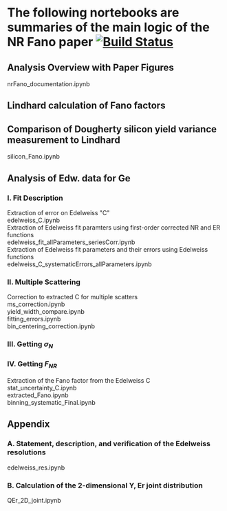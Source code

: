 # The following nortebooks are summaries of the main logic of the NR Fano paper [![Build Status](https://travis-ci.com/villano-lab/nrFano_paper2019.svg?branch=master)](https://travis-ci.com/villano-lab/nrFano_paper2019)

## Analysis Overview with Paper Figures
nrFano_documentation.ipynb

## Lindhard calculation of Fano factors <br/>

## Comparison of Dougherty silicon yield variance measurement to Lindhard <br/>
silicon_Fano.ipynb

## Analysis of Edw. data for Ge <br/>

### I. Fit Description <br/> 
Extraction of error on Edelweiss "C" <br/>
edelweiss_C.ipynb <br/>
Extraction of Edelweiss fit paramters using first-order corrected NR and ER functions <br/>
edelweiss_fit_allParameters_seriesCorr.ipynb <br/>
Extraction of Edelweiss fit parameters and their errors using Edelweiss functions<br/>
edelweiss_C_systematicErrors_allParameters.ipynb <br/>

### II. Multiple Scattering <br/>
Correction to extracted C for multiple scatters <br/>
ms_correction.ipynb <br/>
yield_width_compare.ipynb <br/> 
fitting_errors.ipynb <br/>
bin_centering_correction.ipynb <br/>

### III. Getting $\sigma_N$ <br/>

### IV. Getting $F_{NR}$ <br/>
Extraction of the Fano factor from the Edelweiss C <br/>
stat_uncertainty_C.ipynb <br/>
extracted_Fano.ipynb <br/>
binning_systematic_Final.ipynb <br/>

## Appendix

### A. Statement, description, and verification of the Edelweiss resolutions <br/>
edelweiss_res.ipynb


### B. Calculation of the 2-dimensional Y, Er joint distribution <br/>
QEr_2D_joint.ipynb <br/>
<!---addendum -- check normalization against Arvind's function <br/>
addendum -- do the Er integral analytically <br/> --->


<!--- [comment]: # the following moved to a subsequent publication --->
<!--- [comment]: # ## Dark Matter limit comparison given different Fano estimates <br/> --->
<!--- [comment]: # to be named --->
